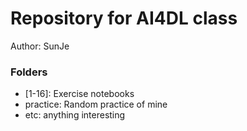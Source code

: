# Repository for AI4DL class

Author: SunJe

### Folders
- [1-16]: Exercise notebooks
- practice: Random practice of mine
- etc: anything interesting
